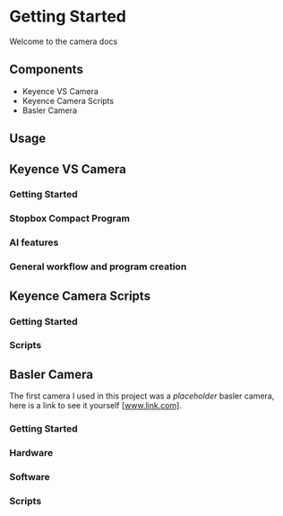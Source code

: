 # Getting Started
Welcome to the camera docs

## Components
- Keyence VS Camera 
- Keyence Camera Scripts 
- Basler Camera 

## Usage  

## Keyence VS Camera 

### Getting Started 

### Stopbox Compact Program 

### AI features 

### General workflow and program creation

## Keyence Camera Scripts 
### Getting Started 

### Scripts 

## Basler Camera
The first camera I used in this project was a *placeholder* basler camera, here is 
a link to see it yourself [www.link.com]. 

### Getting Started


### Hardware 

### Software 

### Scripts 
